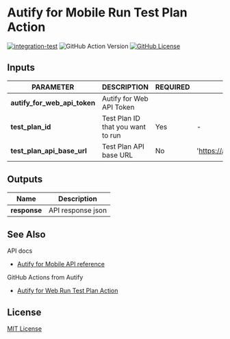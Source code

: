 # Autify for Mobile Run Test Plan Action

[![integration-test](https://github.com/autifyhq/mobile-run-test-plan-action/actions/workflows/integration-test.yml/badge.svg)](https://github.com/autifyhq/mobile-run-test-plan-action/actions/workflows/integration-test.yml)
![GitHub Action Version](https://img.shields.io/github/v/release/autifyhq/web-run-test-plan-action.svg)
[![GitHub License](https://img.shields.io/badge/license-MIT-lightgrey.svg)](https://raw.githubusercontent.com/autifyhq/web-run-test-plan-action/main/LICENSE)

## Inputs

| PARAMETER | DESCRIPTION | REQUIRED | DEFAULT | TYPE |
| --- | --- | --- | --- | --- |
| **autify_for_web_api_token** | Autify for Web API Token
| **test_plan_id** | Test Plan ID that you want to run | Yes | - | string |
| **test_plan_api_base_url** | Test Plan API base URL | No | 'https://app.autify.com/api/v1/schedules/' | string |

## Outputs

| Name | Description |
| --- | --- |
| **response** | API response json |

## See Also

API docs

- [Autify for Mobile API reference](https://mobile-app.autify.com/api/docs/index.html)

GitHub Actions from Autify

- [Autify for Web Run Test Plan Action](https://github.com/autifyhq/web-run-test-plan-action)

## License

[MIT License](LICENSE)
